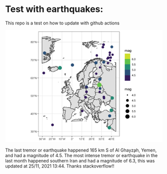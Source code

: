 <!-- README.md is generated from README.Rmd. Please edit that file -->

Test with earthquakes:
======================

This repo is a test on how to update with github actions

![](man/figures/README-unnamed-chunk-2-1.png)

The last tremor or earthquake happened 165 km S of Al Ghayz̧ah, Yemen,
and had a magnitude of 4.5. The most intense tremor or earthquake in the
last month happened southern Iran and had a magnitude of 6.3, this was
updated at 25/11, 2021 13:44. Thanks stackoverflow!!

